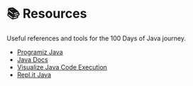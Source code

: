 # 📚 Resources

Useful references and tools for the 100 Days of Java journey.

- [Programiz Java](https://www.programiz.com/java-programming)
- [Java Docs](https://docs.oracle.com/en/java/)
- [Visualize Java Code Execution](https://pythontutor.com/java.html)
- [Repl.it Java](https://replit.com/languages/java10)
